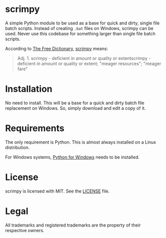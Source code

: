 # scrimpy

A simple Python module to be used as a base for quick and dirty, single file batch scripts.
Instead of creating `.bat` files on Windows, scrimpy can be used.
Never use this codebase for something larger than single file batch scripts.

According to [The Free Dictionary](https://www.thefreedictionary.com/),
[scrimpy](https://www.thefreedictionary.com/scrimpy) means:

> Adj. 1. scrimpy - deficient in amount or quality or extentscrimpy - deficient in amount or quality or extent; "meager resources"; "meager fare"


# Installation

No need to install.
This will be a base for a quick and dirty batch file replacement on Windows.
So, simply download and edit a copy of it.


# Requirements

The only requirement is Python.
This is almost always installed on a Linux distribution.

For Windows systems, [Python for Windows](https://www.python.org/downloads/windows/) needs to be installed.


# License

scrimpy is licensed with MIT.
See the [LICENSE](LICENSE.txt) file.


# Legal

All trademarks and registered trademarks are the property of their respective owners.

